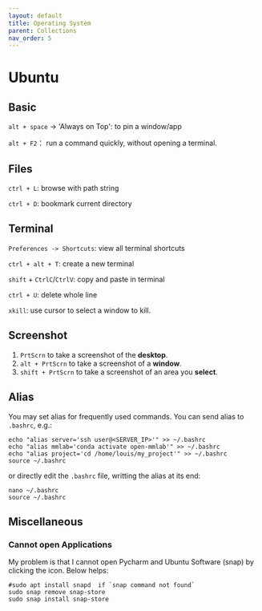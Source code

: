 ```yaml
---
layout: default
title: Operating System
parent: Collections
nav_order: 5
---
```


# Ubuntu
## Basic ##
`alt + space` -> 'Always on Top': to pin a window/app

`alt + F2`： run a command quickly, without opening a terminal.

## Files ##
`ctrl + L`: browse with path string

`ctrl + D`: bookmark current directory

## Terminal ##
`Preferences -> Shortcuts`: view all terminal shortcuts

`ctrl + alt + T`: create a new terminal

`shift` + `CtrlC`/`CtrlV`: copy and paste in terminal

`ctrl + U`: delete whole line

`xkill`: use cursor to select a window to kill. 

## Screenshot ##
  1. `PrtScrn` to take a screenshot of the **desktop**.
  2. `alt + PrtScrn` to take a screenshot of a **window**.
  3. `shift + PrtScrn` to take a screenshot of an area you **select**.

## Alias
You may set alias for frequently used commands. You can send alias to `.bashrc`, e.g.:
```
echo "alias server='ssh user@<SERVER_IP>'" >> ~/.bashrc
echo "alias mmlab='conda activate open-mmlab'" >> ~/.bashrc
echo "alias project='cd /home/louis/my_project'" >> ~/.bashrc
source ~/.bashrc
```
or directly edit the `.bashrc` file, writting the alias at its end:
```
nano ~/.bashrc
source ~/.bashrc
```

## Miscellaneous

### Cannot open Applications
My problem is that I cannot open Pycharm and Ubuntu Software (snap) by clicking the icon. Below helps:
```teminal
#sudo apt install snapd  if `snap command not found`
sudo snap remove snap-store
sudo snap install snap-store
```
